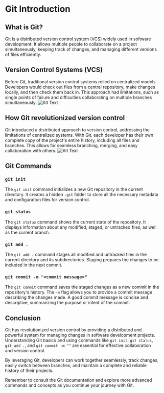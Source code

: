 # Git Introduction

## What is Git?

Git is a distributed version control system (VCS) widely used in software development. It allows multiple people to collaborate on a project simultaneously, keeping track of changes, and managing different versions of files efficiently.

## Version Control Systems (VCS)

Before Git, traditional version control systems relied on centralized models. Developers would check out files from a central repository, make changes locally, and then check them back in. This approach had limitations, such as single points of failure and difficulties collaborating on multiple branches simultaneously.
![Alt Text](https://archaeogeek.github.io/foss4gukdontbeafraid/images/newschool_vcs.png)
## How Git revolutionized version control

Git introduced a distributed approach to version control, addressing the limitations of centralized systems. With Git, each developer has their own complete copy of the project's entire history, including all files and branches. This allows for seamless branching, merging, and easy collaboration with others.
![Alt Text](https://archaeogeek.github.io/foss4gukdontbeafraid/images/oldschool_vcs.png)
## Git Commands

### `git init`

The `git init` command initializes a new Git repository in the current directory. It creates a hidden `.git` folder to store all the necessary metadata and configuration files for version control.

### `git status`

The `git status` command shows the current state of the repository. It displays information about any modified, staged, or untracked files, as well as the current branch.

### `git add .`

The `git add .` command stages all modified and untracked files in the current directory and its subdirectories. Staging prepares the changes to be included in the next commit.

### `git commit -m "<commit message>"`

The `git commit` command saves the staged changes as a new commit in the repository's history. The `-m` flag allows you to provide a commit message describing the changes made. A good commit message is concise and descriptive, summarizing the purpose or intent of the commit.

## Conclusion

Git has revolutionized version control by providing a distributed and powerful system for managing changes in software development projects. Understanding Git basics and using commands like `git init`, `git status`, `git add .`, and `git commit -m ""` are essential for effective collaboration and version control.

By leveraging Git, developers can work together seamlessly, track changes, easily switch between branches, and maintain a complete and reliable history of their projects.

Remember to consult the Git documentation and explore more advanced commands and concepts as you continue your journey with Git.

